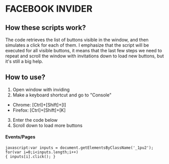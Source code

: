 # FACEBOOK INVIDER

## How these scripts work?

The code retrieves the list of buttons visible in the window, and then simulates a click for each of them. I emphasize that the script will be executed for all visible buttons, it means that the last few steps we need to repeat and scroll the window with invitations down to load new buttons, but it's still a big help.

## How to use?

1. Open window with inviding
2. Make a keyboard shortcut and go to "Console"
- Chrome: [Ctrl]+[Shift]+[I]
- Firefox: [Ctrl]+[Shift]+[K]
3. Enter the code below
4. Scroll down to load more buttons

#### Events/Pages

```
javascript:var inputs = document.getElementsByClassName('_1pu2');
for(var i=0;i<inputs.length;i++)
{ inputs[i].click(); }
```
